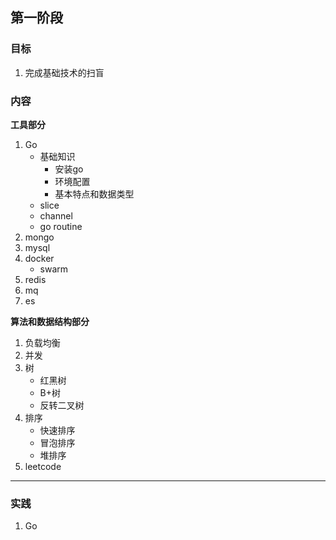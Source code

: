 ## 第一阶段

### 目标

1. 完成基础技术的扫盲

### 内容

**工具部分**

1. Go
   + 基础知识
     + 安装go
     + 环境配置
     + 基本特点和数据类型
   + slice
   + channel
   + go routine
2. mongo
3. mysql
4. docker
   + swarm
5. redis
6. mq
7. es

**算法和数据结构部分**

1. 负载均衡
2. 并发
3. 树
   + 红黑树
   + B+树
   + 反转二叉树
4. 排序
   + 快速排序
   + 冒泡排序
   + 堆排序
5. leetcode

---

### 实践

1. Go
